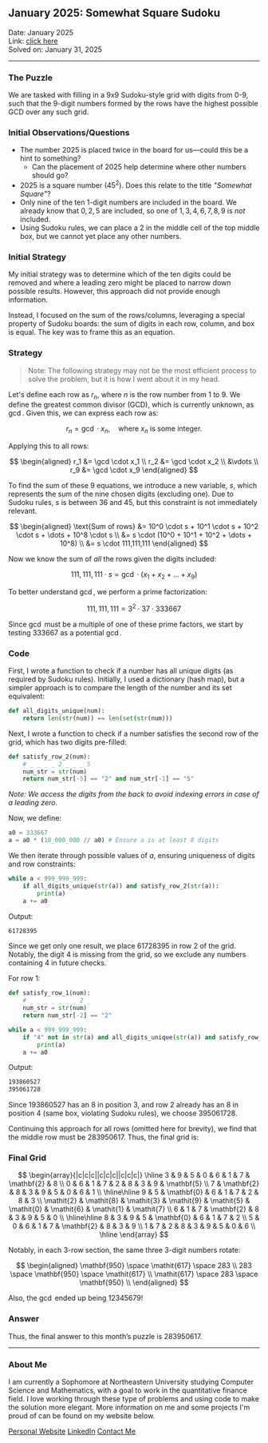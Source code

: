 
## January 2025: Somewhat Square Sudoku
Date: January 2025  
Link: [click here](https://www.janestreet.com/puzzles/somewhat-square-sudoku-index/)  
Solved on: January 31, 2025  

---

### The Puzzle

We are tasked with filling in a 9x9 Sudoku-style grid with digits from 0-9, such that the 9-digit numbers formed by the rows have the highest possible GCD over any such grid.

### Initial Observations/Questions

- The number $2025$ is placed twice in the board for us—could this be a hint to something?
  - Can the placement of $2025$ help determine where other numbers should go?
- $2025$ is a square number ($45^{2}$). Does this relate to the title *"Somewhat Square"*?
- Only nine of the ten 1-digit numbers are included in the board. We already know that $0, 2, 5$ are included, so one of $1,3,4,6,7,8,9$ is *not* included.
- Using Sudoku rules, we can place a $2$ in the middle cell of the top middle box, but we cannot yet place any other numbers.

### Initial Strategy

My initial strategy was to determine which of the ten digits could be removed and where a leading zero might be placed to narrow down possible results. However, this approach did not provide enough information.

Instead, I focused on the sum of the rows/columns, leveraging a special property of Sudoku boards: the sum of digits in each row, column, and box is equal. The key was to frame this as an equation.

### Strategy

> Note: The following strategy may not be the most efficient process to solve the problem, but it is how I went about it in my head.

Let's define each row as $r_n$, where $n$ is the row number from $1$ to $9$. We define the greatest common divisor (GCD), which is currently unknown, as $\gcd$. Given this, we can express each row as:

$$
r_n = \gcd \cdot x_n, \quad \text{where } x_n \text{ is some integer}.
$$

Applying this to all rows:

$$
\begin{aligned}
    r_1 &= \gcd \cdot x_1 \\
    r_2 &= \gcd \cdot x_2 \\
    &\vdots \\
    r_9 &= \gcd \cdot x_9
\end{aligned}
$$

To find the sum of these $9$ equations, we introduce a new variable, $s$, which represents the sum of the nine chosen digits (excluding one). Due to Sudoku rules, $s$ is between $36$ and $45$, but this constraint is not immediately relevant.

$$
\begin{aligned}
    \text{Sum of rows} &= 10^0 \cdot s + 10^1 \cdot s + 10^2 \cdot s + \dots + 10^8 \cdot s \\
    &= s \cdot (10^0 + 10^1 + 10^2 + \dots + 10^8) \\
    &= s \cdot 111,111,111
\end{aligned}
$$

Now we know the sum of *all* the rows given the digits included:

$$
111,111,111 \cdot s = \gcd \cdot (x_1 + x_2 + \dots + x_9)
$$

To better understand $\gcd$, we perform a prime factorization:

$$
111,111,111 = 3^2 \cdot 37 \cdot 333667
$$

Since $\gcd$ must be a multiple of one of these prime factors, we start by testing $333667$ as a potential $\gcd$.

### Code

First, I wrote a function to check if a number has all unique digits (as required by Sudoku rules). Initially, I used a dictionary (hash map), but a simpler approach is to compare the length of the number and its set equivalent:

```python
def all_digits_unique(num):
    return len(str(num)) == len(set(str(num)))
```

Next, I wrote a function to check if a number satisfies the second row of the grid, which has two digits pre-filled:

```python
def satisfy_row_2(num):
    # _ _ _ _ 2 _ _ _ 5
    num_str = str(num)
    return num_str[-5] == "2" and num_str[-1] == "5"
```
_Note: We access the digits from the back to avoid indexing errors in case of a leading zero._

Now, we define:

```python
a0 = 333667
a = a0 * (10_000_000 // a0) # Ensure a is at least 8 digits
```

We then iterate through possible values of $a$, ensuring uniqueness of digits and row constraints:

```python
while a < 999_999_999:
    if all_digits_unique(str(a)) and satisfy_row_2(str(a)):
        print(a)
    a += a0
```
Output:
```bash
61728395
```
Since we get only one result, we place $61728395$ in row 2 of the grid. Notably, the digit $4$ is missing from the grid, so we exclude any numbers containing $4$ in future checks.

For row 1:

```python
def satisfy_row_1(num):
    # _ _ _ _ _ _ _ 2 _
    num_str = str(num)
    return num_str[-2] == "2"

while a < 999_999_999:
    if "4" not in str(a) and all_digits_unique(str(a)) and satisfy_row_1(str(a)):
        print(a)
    a += a0
```
Output:
```bash
193860527
395061728
```

Since $193860527$ has an $8$ in position $3$, and row 2 already has an $8$ in position $4$ (same box, violating Sudoku rules), we choose $395061728$.

Continuing this approach for all rows (omitted here for brevity), we find that the middle row must be $283950617$. Thus, the final grid is:

### Final Grid

$$
\begin{array}{|c|c|c||c|c|c||c|c|c|}
\hline
3 & 9 & 5 & 0 & 6 & 1 & 7 & \mathbf{2} & 8 \\
0 & 6 & 1 & 7 & 2 & 8 & 3 & 9 & \mathbf{5} \\
7 & \mathbf{2} & 8 & 3 & 9 & 5 & 0 & 6 & 1 \\
\hline\hline
9 & 5 & \mathbf{0} & 6 & 1 & 7 & 2 & 8 & 3 \\
\mathit{2} & \mathit{8} & \mathit{3} & \mathit{9} & \mathit{5} & \mathit{0} & \mathit{6} & \mathit{1} & \mathit{7} \\
6 & 1 & 7 & \mathbf{2} & 8 & 3 & 9 & 5 & 0 \\
\hline\hline
8 & 3 & 9 & 5 & \mathbf{0} & 6 & 1 & 7 & 2 \\
5 & 0 & 6 & 1 & 7 & \mathbf{2} & 8 & 3 & 9 \\
1 & 7 & 2 & 8 & 3 & 9 & 5 & 0 & 6 \\
\hline
\end{array}
$$

Notably, in each 3-row section, the same three 3-digit numbers rotate:

$$
\begin{aligned}
		\mathbf{950} \space \mathit{617} \space 283 \\
		283 \space \mathbf{950} \space \mathit{617} \\
		\mathit{617} \space 283 \space \mathbf{950} \\
\end{aligned}
$$

Also, the $\gcd$ ended up being $12345679$!

### Answer

Thus, the final answer to this month’s puzzle is $283950617$.


---

### About Me

I am currently a Sophomore at Northeastern University studying Computer Science and Mathematics, with a goal to work in the quantitative finance field. I love working through these type of problems and using code to make the solution more elegant. More information on me and some projects I'm proud of can be found on my website below.

[Personal Website](https://www.maxcyrusmayer.com)
[LinkedIn](https://www.linkedin.com/in/max-mayerr/)
[Contact Me](mailto:max@maxcyrusmayer.com)
